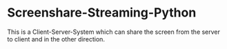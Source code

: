 # Screenshare-Streaming-Python
This is a Client-Server-System which can share the screen from the server to client and in the other direction.
